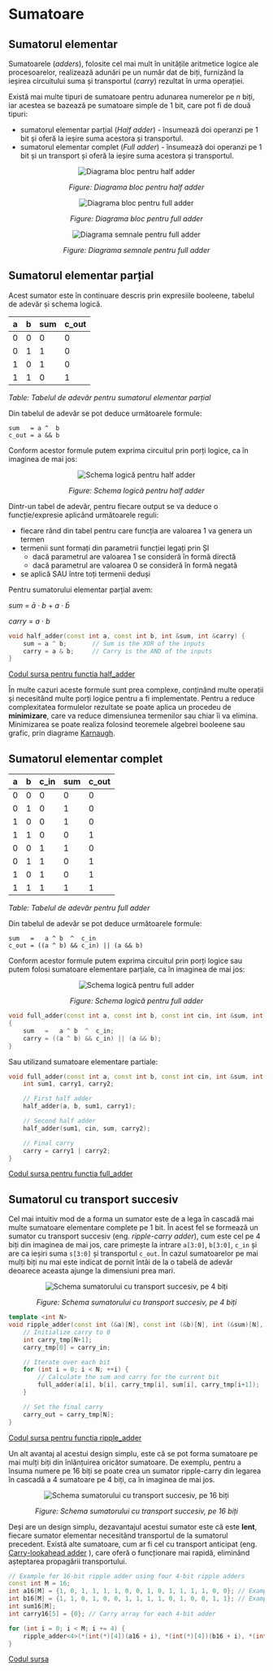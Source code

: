 # Sumatoare

## Sumatorul elementar

Sumatoarele (_adders_), folosite cel mai mult în unitățile aritmetice logice ale procesoarelor, realizează adunări pe un număr dat de biți, furnizând la ieșirea circuitului suma și transportul (_carry_) rezultat în urma operației.

Există mai multe tipuri de sumatoare pentru adunarea numerelor pe _n_ biți, iar acestea se bazează pe sumatoare simple de 1 bit, care pot fi de două tipuri:
  - sumatorul elementar parțial (_Half adder_) - însumează doi operanzi pe 1 bit și oferă la ieșire suma acestora și transportul.
  - sumatorul elementar complet (_Full adder_) - însumează doi operanzi pe 1 bit și un transport și oferă la ieșire suma acestora și transportul. 

<div align="center">

![Diagrama bloc pentru half adder](../media/half-adder.png)

_Figure: Diagrama bloc pentru half adder_

</div>

<div align="center">

![Diagrama bloc pentru full adder](../media/full-adder.png)

_Figure: Diagrama bloc pentru full adder_

</div>

<div align="center">

![Diagrama semnale pentru full adder](../media/diagrama_semnale_full_adder.jpg)

_Figure: Diagrama semnale pentru full adder_

</div>

## Sumatorul elementar parțial

Acest sumator este în continuare descris prin expresiile booleene, tabelul de adevăr și schema logică.


| a | b | sum | c_out |
|---|---|-----|-------|
| 0 | 0 | 0   | 0     |
| 0 | 1 | 1   | 0     |
| 1 | 0 | 1   | 0     |
| 1 | 1 | 0   | 1     |
_Table: Tabelul de adevăr pentru sumatorul elementar parțial_

Din tabelul de adevăr se pot deduce următoarele formule:

```
sum   = a ^  b
c_out = a && b
```

Conform acestor formule putem exprima circuitul prin porți logice, ca în imaginea de mai jos:

<div align="center">

![ Schema logică pentru half adder](../media/half-adder-gates.png)

_Figure: Schema logică pentru half adder_

</div>


Dintr-un tabel de adevăr, pentru fiecare output se va deduce o funcție/expresie aplicând următoarele reguli:
  - fiecare rând din tabel pentru care funcția are valoarea 1 va genera un termen
  - termenii sunt formați din parametrii funcției legați prin ȘI
    - dacă parametrul are valoarea 1 se consideră în formă directă
    - dacă parametrul are valoarea 0 se consideră în formă negată 
  - se aplică SAU între toți termenii deduși

Pentru sumatorului elementar parțial avem:

$sum\ =\ \bar a\ \cdotp\ b\ +\ a\ \cdotp\ \bar b$

$carry\ =\ a\ \cdotp \ b$

```C++
void half_adder(const int a, const int b, int &sum, int &carry) {
    sum = a ^ b;       // Sum is the XOR of the inputs
    carry = a & b;     // Carry is the AND of the inputs
}
```
[Codul sursa pentru functia half_adder](https://github.com/cs-pub-ro/computer-architecture/blob/main/chapters/combinational-circuits/adders/demos/ripple/half_adder.hpp)

În multe cazuri aceste formule sunt prea complexe, conținând multe operații și necesitând multe porți logice pentru a fi implementate. Pentru a reduce complexitatea formulelor rezultate se poate aplica un procedeu de **minimizare**, care va reduce dimensiunea termenilor sau chiar îi va elimina. Minimizarea se poate realiza folosind teoremele algebrei booleene sau grafic, prin diagrame [Karnaugh](http://www.ee.surrey.ac.uk/Projects/Labview/minimisation/karnaugh.html).


## Sumatorul elementar complet

|  a  |  b  |  c_in  |  sum  |  c_out  |
|----|----|--------|------|--------|
|  0  |  0  |  0     |  0    |  0      | 
|  0  |  1  |  0     |  1    |  0      | 
|  1  |  0  |  0     |  1    |  0      |  
|  1  |  1  |  0     |  0    |  1      |
|  0  |  0  |  1     |  1    |  0      |  
|  0  |  1  |  1     |  0    |  1      |
|  1  |  0  |  1     |  0    |  1      |
|  1  |  1  |  1     |  1    |  1      |
_Table: Tabelul de adevăr pentru full adder_


Din tabelul de adevăr se pot deduce următoarele formule:

```
sum   =   a ^ b  ^  c_in
c_out = ((a ^ b) && c_in) || (a && b)
```

Conform acestor formule putem exprima circuitul prin porți logice sau putem folosi sumatoare elementare parțiale, ca în imaginea de mai jos:

<div align="center">

![ Schema logică pentru full adder](../media/full-adder-gates.png)

_Figure: Schema logică pentru full adder_

</div>

```C++
void full_adder(const int a, const int b, const int cin, int &sum, int &carry)
{
    sum   =   a ^ b  ^  c_in;
    carry = ((a ^ b) && c_in) || (a && b);
}
```

Sau utilizand sumatoare elementare partiale:
```C++
void full_adder(const int a, const int b, const int cin, int &sum, int &carry) {
    int sum1, carry1, carry2;

    // First half adder
    half_adder(a, b, sum1, carry1);

    // Second half adder
    half_adder(sum1, cin, sum, carry2);

    // Final carry
    carry = carry1 | carry2;
}
```
[Codul sursa pentru functia full_adder](https://github.com/cs-pub-ro/computer-architecture/blob/main/chapters/combinational-circuits/adders/demos/ripple/full_adder.hpp)


## Sumatorul cu transport succesiv

Cel mai intuitiv mod de a forma un sumator este de a lega în cascadă mai multe sumatoare elementare complete pe 1 bit. În acest fel se formează un sumator cu transport succesiv (eng. _ripple-carry adder_), cum este cel pe 4 biți din imaginea de mai jos, care primește la intrare ```a[3:0]```, ```b[3:0]```, ```c_in``` și are ca ieșiri suma ```s[3:0]``` și transportul ```c_out```. În cazul sumatoarelor pe mai mulți biți nu mai este indicat de pornit întâi de la o tabelă de adevăr deoarece aceasta ajunge la dimensiuni prea mari.

<div align="center">

![ Schema sumatorului cu transport succesiv, pe 4 biți](../media/ripple-carry.png)

_Figure: Schema sumatorului cu transport succesiv, pe 4 biți_

</div>

```C++
template <int N>
void ripple_adder(const int (&a)[N], const int (&b)[N], int (&sum)[N], const int carry_in, int &carry_out) {
    // Initialize carry to 0
    int carry_tmp[N+1];
    carry_tmp[0] = carry_in;

    // Iterate over each bit
    for (int i = 0; i < N; ++i) {
        // Calculate the sum and carry for the current bit
        full_adder(a[i], b[i], carry_tmp[i], sum[i], carry_tmp[i+1]);
    }

    // Set the final carry
    carry_out = carry_tmp[N];
}
```
[Codul sursa pentru functia ripple_adder](https://github.com/cs-pub-ro/computer-architecture/blob/main/chapters/combinational-circuits/adders/demos/ripple/ripple_adder.hpp)

Un alt avantaj al acestui design simplu, este că se pot forma sumatoare pe mai mulți biți din înlănțuirea oricâtor sumatoare. De exemplu, pentru a însuma numere pe 16 biți se poate crea un sumator ripple-carry din legarea în cascadă a 4 sumatoare pe 4 biți, ca în imaginea de mai jos.

<div align="center">

![ Schema sumatorului cu transport succesiv, pe 16 biți](../media/ripple-carry16.png)

_Figure: Schema sumatorului cu transport succesiv, pe 16 biți_

</div>
 
Deși are un design simplu, dezavantajul acestui sumator este că este **lent**, fiecare sumator elementar necesitând transportul de la sumatorul precedent. Există alte sumatoare, cum ar fi cel cu transport anticipat (eng. [Carry-lookahead adder](http://www.eng.ucy.ac.cy/theocharides/Courses/ECE210/Carrylookahead_supp4.pdf)
), care oferă o funcționare mai rapidă, eliminând așteptarea propagării transportului.

```C++
// Example for 16-bit ripple adder using four 4-bit ripple adders
const int M = 16;
int a16[M] = {1, 0, 1, 1, 1, 1, 0, 0, 1, 0, 1, 1, 1, 1, 0, 0}; // Example 16-bit binary number
int b16[M] = {1, 1, 0, 1, 0, 0, 1, 1, 1, 1, 0, 1, 0, 0, 1, 1}; // Example 16-bit binary number
int sum16[M];
int carry16[5] = {0}; // Carry array for each 4-bit adder

for (int i = 0; i < M; i += 4) {
    ripple_adder<4>(*(int(*)[4])(a16 + i), *(int(*)[4])(b16 + i), *(int(*)[4])(sum16 + i), carry16[i / 4], carry16[i / 4 + 1]);
}
```
[Codul sursa](https://github.com/cs-pub-ro/computer-architecture/blob/main/chapters/combinational-circuits/adders/demos/ripple/ripple.cpp)